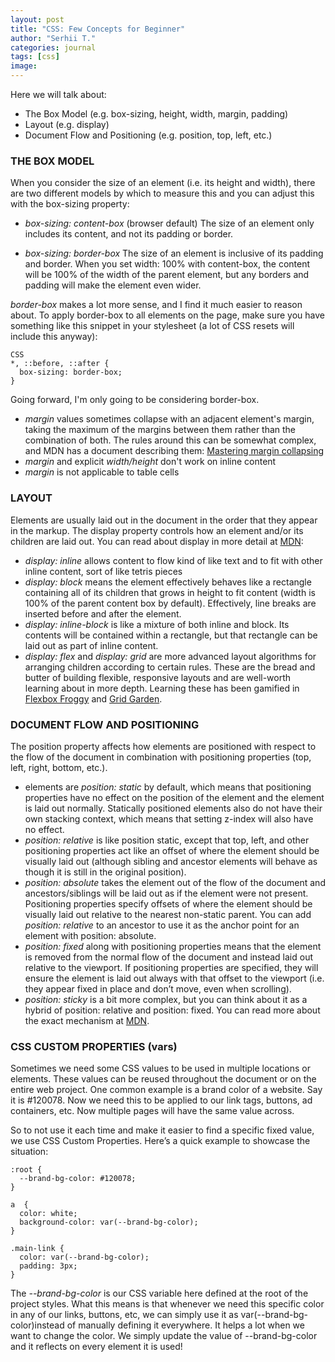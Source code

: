 ```yaml
---
layout: post
title: "CSS: Few Concepts for Beginner"
author: "Serhii T."
categories: journal
tags: [css]
image: 
---
```


Here we will talk about:
- The Box Model (e.g. box-sizing, height, width, margin, padding)
- Layout (e.g. display)
- Document Flow and Positioning (e.g. position, top, left, etc.)

### THE BOX MODEL

When you consider the size of an element (i.e. its height and width), there are two different models by which to measure this and you can adjust this with the box-sizing property:
- _box-sizing: content-box_ (browser default)
The size of an element only includes its content, and not its padding or border.

- _box-sizing: border-box_
The size of an element is inclusive of its padding and border. When you set width: 100% with content-box, the content will be 100% of the width of the parent element, but any borders and padding will make the element even wider.

_border-box_ makes a lot more sense, and I find it much easier to reason about. To apply border-box to all elements on the page, make sure you have something like this snippet in your stylesheet (a lot of CSS resets will include this anyway):

```
CSS
*, ::before, ::after {
  box-sizing: border-box;
}
```

Going forward, I'm only going to be considering border-box.

- _margin_ values sometimes collapse with an adjacent element's margin, taking the maximum of the margins between them rather than the combination of both. The rules around this can be somewhat complex, and MDN has a document describing them: [Mastering margin collapsing](https://developer.mozilla.org/en-US/docs/Web/CSS/CSS_Box_Model/Mastering_margin_collapsing)
- _margin_ and explicit _width/height_ don't work on inline content
- _margin_ is not applicable to table cells

### LAYOUT

Elements are usually laid out in the document in the order that they appear in the markup. The display property controls how an element and/or its children are laid out. You can read about display in more detail at [MDN](https://developer.mozilla.org/en-US/docs/Web/CSS/display):
- _display: inline_ allows content to flow kind of like text and to fit with other inline content, sort of like tetris pieces
- _display: block_ means the element effectively behaves like a rectangle containing all of its children that grows in height to fit content (width is 100% of the parent content box by default). Effectively, line breaks are inserted before and after the element.
- _display: inline-block_ is like a mixture of both inline and block. Its contents will be contained within a rectangle, but that rectangle can be laid out as part of inline content.
- _display: flex_ and _display: grid_ are more advanced layout algorithms for arranging children according to certain rules. These are the bread and butter of building flexible, responsive layouts and are well-worth learning about in more depth. Learning these has been gamified in [Flexbox Froggy](https://flexboxfroggy.com/#ru) and [Grid Garden](https://cssgridgarden.com/#ru).

### DOCUMENT FLOW AND POSITIONING

The position property affects how elements are positioned with respect to the flow of the document in combination with positioning properties (top, left, right, bottom, etc.).

- elements are _position: static_ by default, which means that positioning properties have no effect on the position of the element and the element is laid out normally. Statically positioned elements also do not have their own stacking context, which means that setting z-index will also have no effect.
- _position: relative_ is like position static, except that top, left, and other positioning properties act like an offset of where the element should be visually laid out (although sibling and ancestor elements will behave as though it is still in the original position).
- _position: absolute_ takes the element out of the flow of the document and ancestors/siblings will be laid out as if the element were not present. Positioning properties specify offsets of where the element should be visually laid out relative to the nearest non-static parent. You can add _position: relative_ to an ancestor to use it as the anchor point for an element with position: absolute.
- _position: fixed_ along with positioning properties means that the element is removed from the normal flow of the document and instead laid out relative to the viewport. If positioning properties are specified, they will ensure the element is laid out always with that offset to the viewport (i.e. they appear fixed in place and don’t move, even when scrolling).
- _position: sticky_ is a bit more complex, but you can think about it as a hybrid of position: relative and position: fixed. You can read more about the exact mechanism at [MDN](https://developer.mozilla.org/en-US/docs/Web/CSS/position#sticky).

### CSS CUSTOM PROPERTIES (vars)

Sometimes we need some CSS values to be used in multiple locations or elements. These values can be reused throughout the document or on the entire web project. One common example is a brand color of a website. Say it is #120078. Now we need this to be applied to our link tags, buttons, ad containers, etc. Now multiple pages will have the same value across.

So to not use it each time and make it easier to find a specific fixed value, we use CSS Custom Properties. Here’s a quick example to showcase the situation:
```
:root {
  --brand-bg-color: #120078;
}

a  {
  color: white;
  background-color: var(--brand-bg-color);
}

.main-link {
  color: var(--brand-bg-color);
  padding: 3px;
}
```

The _--brand-bg-color_ is our CSS variable here defined at the root of the project styles. What this means is that whenever we need this specific color in any of our links, buttons, etc, we can simply use it as var(--brand-bg-color)instead of manually defining it everywhere. It helps a lot when we want to change the color. We simply update the value of --brand-bg-color and it reflects on every element it is used!